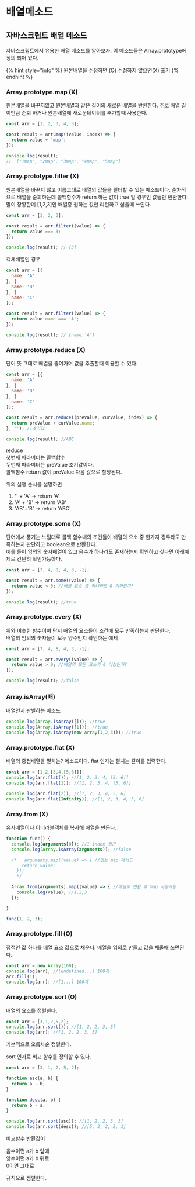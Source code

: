 # 배열메소드

## 자바스크립트 배열 메소드 

자바스크립트에서 유용한 배열 메소드를 알아보자. 이 메소드들은 Array.prototype에 정의 되어 있다. 

{% hint style="info" %}
원본배열을 수정하면 \(O\) 수정하지 않으면\(X\) 표기 
{% endhint %}

### Array.prototype.map \(X\)

원본배열을 바꾸지않고 원본배열과 같은 길이의 새로운 배열을 반환한다. 주로 배열 길이만큼 순회 하거나 원본배열에 새로운데이터를 추가할때 사용한다.

```javascript
const arr = [1, 2, 3, 4, 5];

const result = arr.map((value, index) => {
  return value + 'map'; 
});

console.log(result);
//  ["1map", "2map", "3map", "4map", "5map"]
```

### Array.prototype.filter \(X\)

원본배열을 바꾸지 않고 이름그대로 배열의 값들을 필터할 수 있는 메소드이다. 순차적으로 배열을 순회하는데 콜백함수가 return 하는 값이 true 일 경우인 값들만 반환한다.말이 장황한데 \[1,2,3\]인 배열중 원하는 값만 리턴하고 싶을때 쓰인다. 

```javascript
const arr = [1, 2, 3];

const result = arr.filter((value) => {
  return value === 3;
});

console.log(result); // [3]
```

객체배열인 경우

```javascript
const arr = [{
  name: 'A'
}, {
  name: 'B'
}, {
  name: 'C'
}];

const result = arr.filter((value) => {
  return value.name === 'A';
});

console.log(result); // {name:'A'}

```

### Array.prototype.reduce \(X\)

단어 뜻 그대로 배열을 줄여가며 값을 추출할때 이용할 수 있다.

```javascript
const arr = [{
  name: 'A'
}, {
  name: 'B'
}, {
  name: 'C'
}];

const result = arr.reduce((preValue, curValue, index) => {
  return preValue + curValue.name;
}, ''); //초기값

console.log(result); //ABC
```

reduce   
첫번째 파라미터는 콜백함수  
두번째 파라미터는 preValue 초기값이다.  
콜백함수 return 값이 preValue 다음 값으로 할당된다.  
  
위의 실행 순서를 설명하면  
1. '' + 'A'   -&gt; return 'A'  
2. 'A' + 'B' -&gt; return 'AB'  
3. 'AB'+'B' -&gt; return 'ABC'

### Array.prototype.some \(X\)

단어에서 풍기는 느낌대로 콜백 함수내의 조건들이 배열의 요소 중 한가지 경우라도 만족하는지 판단하고 boolean으로 반환한다.  
예를 들어 임의의 숫자배열이 있고 음수가 하나라도 존재하는지 확인하고 싶다면 아래예제로 간단히 확인가능하다.

```javascript
const arr = [7, 4, 8, 4, 3, -1];

const result = arr.some((value) => {
  return value < 0; //배열 요소 중 하나라도 0 이하인가?
});

console.log(result); //true

```

### Array.prototype.every \(X\)

위와 비슷한 함수이며 단지 배열의 요소들이 조건에 모두 만족하는지 판단한다.  
배열의 임의의 숫자들이 모두 양수인지 확인하는 예제

```javascript
const arr = [7, 4, 8, 4, 3, -1];

const result = arr.every((value) => {
  return value > 0; //배열의 모든 요소가 0 이상인가?
});

console.log(result); //false

```

### Array.isArray\(배\)

배열인지 판별하는 메소드

```javascript
console.log(Array.isArray([])); //true
console.log(Array.isArray([1])); //true
console.log(Array.isArray(new Array(1,2,3))); //true

```

### Array.prototype.flat \(X\)

배열의 중첩배열을 펼치는? 메소드이다. flat 인자는 펼치는 깊이를 입력한다.

```javascript
const arr = [1,2,[3,4,[5,6]]];
console.log(arr.flat()); //[1, 2, 3, 4, [5, 6]]
console.log(arr.flat(1)); //[1, 2, 3, 4, [5, 6]]

console.log(arr.flat(2)); //[1, 2, 3, 4, 5, 6]
console.log(arr.flat(Infinity)); //[1, 2, 3, 4, 5, 6]
```

### Array.from \(X\)

유사배열이나 이터러블객체를 복사해 배열을 만든다.

```javascript
function func() {
  console.log(arguments[0]); //1 index 접근
  console.log(Array.isArray(arguments)); //false

  /*   arguments.map((value) => { //없는 map 메서드
      return value;
    }); 
    */

  Array.from(arguments).map((value) => { //배열로 변환 후 map 사용가능
    console.log(value); //1,2,3
  });

}

func(1, 2, 3);

```

### Array.prototype.fill \(O\)

정적인 값 하나를 배열 요소 값으로 채운다. 배열을 임의로 만들고 값을 채울때 쓰면된다..

```javascript
const arr = new Array(100);
console.log(arr); //[undefined...] 100개
arr.fill(1);
console.log(arr); //[1...] 100개
```

### Array.prototype.sort \(O\)

배열의 요소를 정렬한다.

```javascript
const arr = [3,1,2,5,2];
console.log(arr.sort()); //[1, 2, 2, 3, 5]
console.log(arr); //[1, 2, 2, 3, 5]
```

기본적으로 오름차순 정렬한다. 

sort 인자로 비교 함수를 정의할 수 있다.

```javascript
const arr = [3, 1, 2, 5, 2];

function asc(a, b) {
  return a - b;
}

function desc(a, b) {
  return b - a;
}

console.log(arr.sort(asc)); //[1, 2, 2, 3, 5]
console.log(arr.sort(desc)); //[5, 3, 2, 2, 1]

```

비교함수 반환값이 

음수이면 a가 b 앞에  
양수이면 a가 b 뒤로  
0이면 그대로 

규칙으로 정렬한다.

